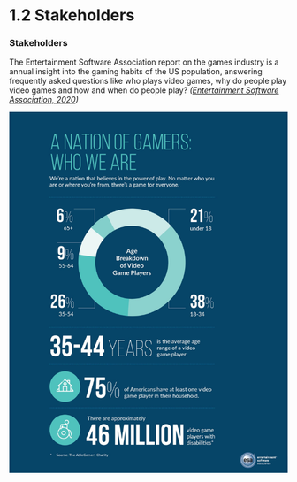 # 1.2 Stakeholders

### Stakeholders

The Entertainment Software Association report on the games industry is a annual insight into the gaming habits of the US population, answering frequently asked questions like who plays video games, why do people play video games and how and when do people play? _\(_[_Entertainment Software Association, 2020_](reference-list.md#entertainment-software-association-2020-essential-facts-online-available-at-https-www-theesa-com-wp-content-uploads-2020-07-final-edited-2020-esa_essential_facts-pdf)_\)_

![\(Entertainment Software Association, 2020\)](.gitbook/assets/jo_2020-esa_essential_facts_070820_final4-scaled.jpg)

>


